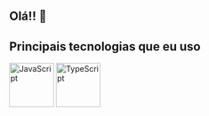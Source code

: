 ## Olá!! 👋

## Principais tecnologias que eu uso

<div style="display; flex;">
  <img src="https://github.com/user-attachments/assets/9d044417-2479-4ac1-8f98-0e89226622b2
" height="80px" width="80px" alt="JavaScript" />
<img src="https://github.com/user-attachments/assets/eac235ce-6f8c-426d-9702-2851b8d00bf9" heigth="80px" width="80px" alt="TypeScript" />

</div>

<!--
**CristofyMeiru/CristofyMeiru** is a ✨ _special_ ✨ repository because its `README.md` (this file) appears on your GitHub profile.

Here are some ideas to get you started:

- 🔭 I’m currently working on ...
- 🌱 I’m currently learning ...
- 👯 I’m looking to collaborate on ...
- 🤔 I’m looking for help with ...
- 💬 Ask me about ...
- 📫 How to reach me: ...
- 😄 Pronouns: ...
- ⚡ Fun fact: ...
-->

